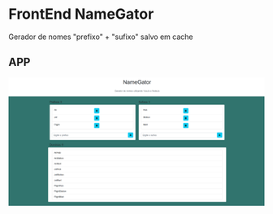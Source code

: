 # FrontEnd NameGator

Gerador de nomes "prefixo" + "sufixo" salvo em cache

## APP
![App](png/NameGator-vue.png)